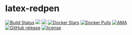 # latex-redpen
[![Build Status](https://travis-ci.org/trileg/latex-redpen.svg?branch=master)](https://travis-ci.org/trileg/latex-redpen)
[![](https://images.microbadger.com/badges/image/trileg/latex-redpen.svg)](https://microbadger.com/images/trileg/latex-redpen "Get your own image badge on microbadger.com")
[![](https://images.microbadger.com/badges/version/trileg/latex-redpen.svg)](https://microbadger.com/images/trileg/latex-redpen "Get your own version badge on microbadger.com")
[![Docker Stars](https://img.shields.io/docker/stars/trileg/latex-redpen.svg)](https://hub.docker.com/r/trileg/latex-redpen/)
[![Docker Pulls](https://img.shields.io/docker/pulls/trileg/latex-redpen.svg)](https://hub.docker.com/r/trileg/latex-redpen/)
[![AMA](https://img.shields.io/badge/ask%20me-anything-0e7fc0.svg)](https://github.com/trileg/ama)
[![GitHub release](https://img.shields.io/github/release/trileg/latex-redpen.svg)](https://github.com/trileg/latex-redpen/releases/latest)
[![license](https://img.shields.io/github/license/trileg/latex-redpen.svg)](LICENSE)
